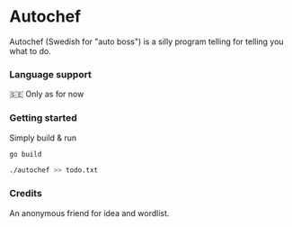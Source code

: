 # Autochef

Autochef (Swedish for "auto boss") is a silly program telling for telling you what to do.

### Language support

🇸🇪 Only as for now

### Getting started

Simply build & run

```bash
go build

./autochef >> todo.txt
```
### Credits
An anonymous friend for idea and wordlist.

